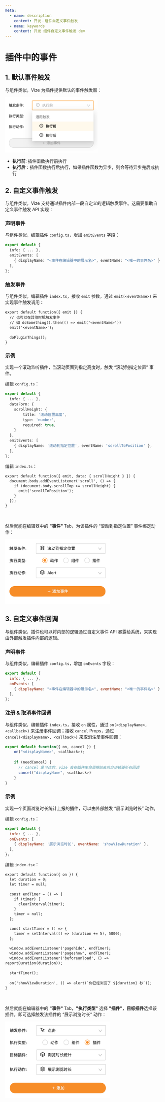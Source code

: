 ```yaml
---
meta:
  - name: description
    content: 开发：组件自定义事件触发
  - name: keywords
    content: 开发 组件自定义事件触发 dev
---
```


# 插件中的事件

## 1. 默认事件触发

与组件类似，Vize 为插件提供默认的事件触发器：

<img src="./4.png" class="zoom" alt="Preview" style="width: 300px;"/>

- **执行前**: 插件函数执行前执行
- **执行后**：插件函数执行后执行，如果插件函数为异步，则会等待异步完后成执行

## 2. 自定义事件触发

与组件类似，Vize 支持通过插件内部一段自定义的逻辑触发事件。这需要借助自定义事件触发 API 实现：

### 声明事件

与组件类似，编辑插件 `config.ts`，增加 `emitEvents` 字段：

```ts {4}
export default {
  info: { ... },
  emitEvents: [
    { displayName: "<事件在编辑器中的展示名>", eventName: "<唯一的事件名>" },
  ],
};
```

### 触发事件

与组件类似，编辑插件 `index.ts`，接收 `emit` 参数，通过 `emit(<eventName>)` 来实现事件触发调用：

```tsx {4}
export default function({ emit }) {
  // 也可以在其他时机触发事件
  // 如 doSomething().then(() => emit('<eventName>'))
  emit('<eventName>');

  doPluginThings();
}
```

### 示例

实现一个滚动监听插件，当滚动页面到指定高度时，触发 “滚动到指定位置” 事件。

编辑 `config.ts`：

```ts {4}
export default {
  info: { ... },
  dataForm: {
    scrollHeight: {
        title: '滚动位置高度',
        type: 'number',
        required: true,
    }
  },
  emitEvents: [
    { displayName: '滚动到指定位置', eventName: 'scrollToPosition' },
  ],
};
```

编辑 `index.ts`：

```tsx {4}
export default function({ emit, data: { scrollHeight } }) {
  document.body.addEventListener('scroll', () => {
    if (document.body.scrollTop >= scrollHeight) {
      emit('scrollToPosition');
    }
  });
}
```

<br></br>
然后就能在编辑器中的 **"事件"** Tab，为该插件的 “滚动到指定位置” 事件绑定动作：

<img src="./5.png" class="zoom" alt="Preview" style="width: 340px;"/>

## 3. 自定义事件回调

与组件类似，插件也可以将内部的逻辑通过自定义事件 API 暴露给系统，来实现由外部触发插件内部的逻辑。

### 声明事件

与组件类似，编辑插件 `config.ts`，增加 `onEvents` 字段：

```js {4}
export default {
  info: { ... },
  onEvents: [
    { displayName: "<事件在编辑器中的展示名>", eventName: "<唯一的事件名>" },
  ],
};
```

### 注册 & 取消事件回调

与组件类似，编辑插件 `index.ts`，接收 `on` 属性，通过 `on(<displayName>, <callback>)` 来注册事件回调；接收 `cancel` Props，通过 `cancel(<displayName>, <callback>)` 来取消注册事件回调：

```ts {2,6}
export default function({ on, cancel }) {
    on("<displayName>", <callback>);

    if (needCancel) {
      // cancel 是可选的，vize 会在插件生命周期结束前自动销毁所有回调
      cancel("displayName", <callback>)
    }
}
```

### 示例

实现一个页面浏览时长统计上报的插件，可以由外部触发 “展示浏览时长” 动作。

编辑 `config.ts`：

```js {8}
export default {
  info: { ... },
  onEvents: [
    { displayName: '展示浏览时长', eventName: 'showViewDuration' },
  ],
};
```

编辑 `index.tsx`：

```tsx {22}
export default function({ on }) {
  let duration = 0;
  let timer = null;

  const endTimer = () => {
    if (timer) {
      clearInterval(timer);
    }
    timer = null;
  };

  const startTimer = () => {
    timer = setInterval(() => (duration += 5), 5000);
  };

  window.addEventListener('pagehide', endTimer);
  window.addEventListener('pageshow', endTimer);
  window.addEventListener('beforeunload', () => reportDuration(duration));

  startTimer();

  on('showViewDuration', () => alert(`你已经浏览了 ${duration} 秒`));
}
```

<br></br>
然后就能在编辑器中的 **"事件"** Tab，**"执行类型"** 选择 **"插件"**，**目标插件**选择该插件，即可选择触发该插件的 “展示浏览时长” 动作：

<img src="./6.png" class="zoom" alt="Preview" style="width: 340px; display: block;"/>
